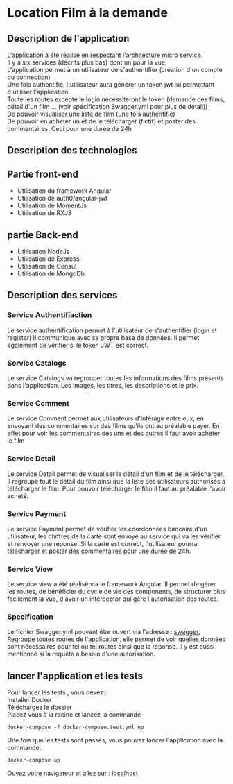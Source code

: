 # Location Film à la demande

## Description de l'application

L'application a été réalisé en respectant l'architecture micro service.<br/>
Il y a six services (décrits plus bas) dont un pour la vue.<br/>
L'application permet à un utilisateur de s'authentifier (création d'un compte ou connection)<br/>
Une fois authentifié, l'utilisateur aura générer un token jwt lui permettant d'utiliser l'application.<br/>
Toute les routes excepté le login nécessiteront le token (demande des films, détail d'un film ... (voir spécification Swagger.yml pour plus de détail))<br/>
De pouvoir visualiser une liste de film (une fois authentifié)<br/>
De pouvoir en acheter un et de le télécharger (fictif) et poster des commentaires. Ceci pour une durée de 24h<br/>


## Description des technologies

## Partie front-end
<ul>
<li>Utilisation du framework Angular</li>
<li>Utilisation de auth0/angular-jwt</li>
<li>Utilisation de MomentJs</li>
<li>Utilisation de RXJS</li>
</ul>

## partie Back-end
<ul>
<li>Utilisation NodeJs</li>
<li>Utilisation de Express</li>
<li>Utilisation de Consul</li>
<li>Utilisation de MongoDb</li>
</ul>

## Description des services

### Service Authentifiaction
Le service authentification permet à l'utilisateur de s'authentifier (login et register)
Il communique avec sa propre base de données.
Il permet également de vérifier si le token JWT est correct.

### Service Catalogs
Le service Catalogs va regrouper toutes les informations des films présents dans l'application.
Les images, les titres, les descriptions et le prix.

### Service Comment
Le service Comment permet aux utilisateurs d'intéragir entre eux, en envoyant des commentaires sur des films qu'ils ont au préalable payer.
En effet pour voir les commentaires des uns et des autres il faut avoir acheter le film

### Service Detail
Le service Detail permet de visualiser le détail d'un film et de le télécharger. Il regroupe tout le détail du film ainsi que la liste des utilisateurs authorisés à télécharger le film. Pour pouvoir télécharger le film il faut au préalable l'avoir acheté.

### Service Payment
Le service Payment permet de vérifier les coordonnées bancaire d'un utilisateur, les chiffres de la carte sont envoyé au service qui va les vérifier et renvoyer une réponse. Si la carte est correct, l'utilisateur pourra télécharger et poster des commentaires pour une durée de 24h.

### Service View
Le service view a été réalisé via le framework Angular.
Il permet de gérer les routes, de bénéficier du cycle de vie des components, de structurer plus facilement la vue, d'avoir un interceptor qui gère l'autorisation des routes.

### Specification
Le fichier Swagger.yml pouvant être ouvert via l'adresse : [swagger](https://editor.swagger.io/), Regroupe toutes routes de l'application, elle permet de voir quelles données sont nécessaires pour tel ou tel routes ainsi que la réponse. Il y est aussi mentionné si la requête a besoin d'une autorisation.

## lancer l'application et les tests
Pour lancer les tests , vous devez : <br/>
Installer Docker<br/>
Téléchargez le dossier<br/>
Placez vous à la racine et lancez la commande<br/>
```
docker-compose -f docker-compose.test.yml up

```

Une fois que les tests sont passés, vous pouvez lancer l'application avec la commande:
```
docker-compose up

```

Ouvez votre navigateur et allez sur : [localhost](http://localhost:4200)
<br/>
